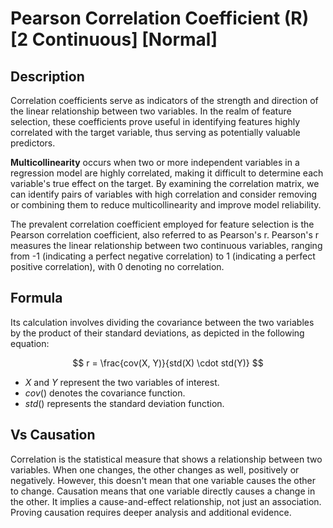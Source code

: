 # Pearson Correlation Coefficient (R) [2 Continuous] [Normal]

## Description

Correlation coefficients serve as indicators of the strength and direction of the linear relationship between two variables.
In the realm of feature selection, these coefficients prove useful in identifying features highly correlated with the target variable, thus serving as potentially valuable predictors.

**Multicollinearity** occurs when two or more independent variables in a regression model are highly correlated, making it difficult to determine each variable's true effect on the target.
By examining the correlation matrix, we can identify pairs of variables with high correlation and consider removing or combining them to reduce multicollinearity and improve model reliability.

The prevalent correlation coefficient employed for feature selection is the Pearson correlation coefficient, also referred to as Pearson's r.
Pearson's r measures the linear relationship between two continuous variables, ranging from -1 (indicating a perfect negative correlation) to 1 (indicating a perfect positive correlation), with 0 denoting no correlation.

## Formula

Its calculation involves dividing the covariance between the two variables by the product of their standard deviations, as depicted in the following equation:

$$
r = \frac{cov(X, Y)}{std(X) \cdot std(Y)}
$$

- $X$ and $Y$ represent the two variables of interest.
- $cov()$ denotes the covariance function.
- $std()$ represents the standard deviation function.

## Vs Causation

Correlation is the statistical measure that shows a relationship between two variables.
When one changes, the other changes as well, positively or negatively.
However, this doesn't mean that one variable causes the other to change. Causation means that one variable directly causes a change in the other. It implies a cause-and-effect relationship, not just an association. Proving causation requires deeper analysis and additional evidence.
